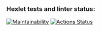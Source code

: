 ### Hexlet tests and linter status:
[![Maintainability](https://api.codeclimate.com/v1/badges/a99a88d28ad37a79dbf6/maintainability)](https://codeclimate.com/github/codeclimate/codeclimate/maintainability)
[![Actions Status](https://github.com/jprestor/backend-project-lvl1/workflows/hexlet-check/badge.svg)](https://github.com/jprestor/backend-project-lvl1/actions)
